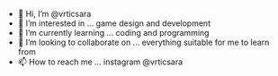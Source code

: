 - 👋 Hi, I’m @vrticsara
- 👀 I’m interested in ... game design and development 
- 🌱 I’m currently learning ... coding and programming
- 💞️ I’m looking to collaborate on ... everything suitable for me to learn from
- 📫 How to reach me ... instagram @vrticsara

<!---
vrticsara/vrticsara is a ✨ special ✨ repository because its `README.md` (this file) appears on your GitHub profile.
You can click the Preview link to take a look at your changes.
--->
